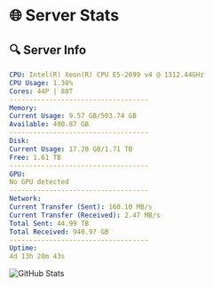 # 🌐 Server Stats
## 🔍 Server Info
```yaml
CPU: Intel(R) Xeon(R) CPU E5-2699 v4 @ 1312.44GHz
CPU Usage: 1.30%
Cores: 44P | 88T
-----------------------------------
Memory:
Current Usage: 9.57 GB/503.74 GB
Available: 490.87 GB
-----------------------------------
Disk:
Current Usage: 17.20 GB/1.71 TB
Free: 1.61 TB
-----------------------------------
GPU:
No GPU detected
-----------------------------------
Network:
Current Transfer (Sent): 160.10 MB/s
Current Transfer (Received): 2.47 MB/s
Total Sent: 44.99 TB
Total Received: 940.97 GB
-----------------------------------
Uptime:
4d 13h 20m 43s
```
![GitHub Stats](https://img.shields.io/badge/Updated-2025-02-12_12:04:01-blue)